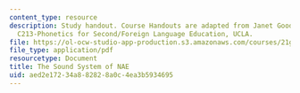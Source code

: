 ```yaml
---
content_type: resource
description: Study handout. Course Handouts are adapted from Janet Goodwin's AP&TESL
  C213-Phonetics for Second/Foreign Language Education, UCLA.
file: https://ol-ocw-studio-app-production.s3.amazonaws.com/courses/21g-223-listening-speaking-and-pronunciation-fall-2004/aed2e17234a882828a0c4ea3b5934695_MIT21G_223F04_soundsystem.pdf
file_type: application/pdf
resourcetype: Document
title: The Sound System of NAE
uid: aed2e172-34a8-8282-8a0c-4ea3b5934695
---
```

